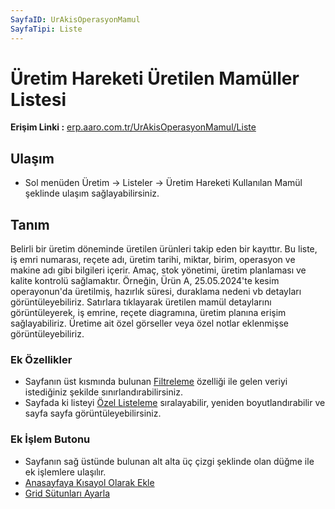 ```yaml
---
SayfaID: UrAkisOperasyonMamul
SayfaTipi: Liste
---
```


# Üretim Hareketi Üretilen Mamüller Listesi

**Erişim Linki :** [erp.aaro.com.tr/UrAkisOperasyonMamul/Liste](erp.aaro.com.tr/UrAkisOperasyonMamul/Liste)

## Ulaşım

- Sol menüden Üretim -> Listeler -> Üretim Hareketi Kullanılan Mamül şeklinde ulaşım sağlayabilirsiniz.

## Tanım

Belirli bir üretim döneminde üretilen ürünleri takip eden bir kayıttır. 
Bu liste, iş emri numarası, reçete adı, üretim tarihi, miktar, birim, operasyon ve makine adı gibi bilgileri içerir. 
Amaç, stok yönetimi, üretim planlaması ve kalite kontrolü sağlamaktır. 
Örneğin, Ürün A, 25.05.2024'te kesim operayonun'da üretilmiş, hazırlık süresi, duraklama nedeni vb detayları görüntüleyebiliriz. 
Satırlara tıklayarak üretilen mamül detaylarını görüntüleyerek, iş emrine, reçete diagramına, üretim planına erişim sağlayabiliriz.
Üretime ait özel görseller veya özel notlar eklenmişse görüntüleyebiliriz.

### Ek Özellikler 

- Sayfanın üst kısmında bulunan [Filtreleme](../TemelOzellikler/SayfaKisitlari.md) özelliği ile gelen veriyi istediğiniz şekilde sınırlandırabilirsiniz.
- Sayfada ki listeyi [Özel Listeleme](../TemelOzellikler/ListeNesnesi.md) sıralayabilir, yeniden boyutlandırabilir ve sayfa sayfa görüntüleyebilirsiniz.

### Ek İşlem Butonu

- Sayfanın sağ üstünde bulunan alt alta üç çizgi şeklinde olan düğme ile ek işlemlere ulaşılır.
- [Anasayfaya Kısayol Olarak Ekle](../TemelOzellikler/KisaYollaraEkleme.md)
- [Grid Sütunları Ayarla](../TemelOzellikler/GridSutunAyarlari.md)
